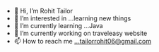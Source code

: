 - 👋 Hi, I’m Rohit Tailor
- 👀 I’m interested in ...learning new things 
- 🌱 I’m currently learning ...Java
- 🔭 I’m currently working on traveleasy website
- 📫 How to reach me ...tailorrohit06@gmail.com


<!---
33-rohit/33-rohit is a ✨ special ✨ repository because its `README.md` (this file) appears on your GitHub profile.
You can click the Preview link to take a look at your changes.
--->
